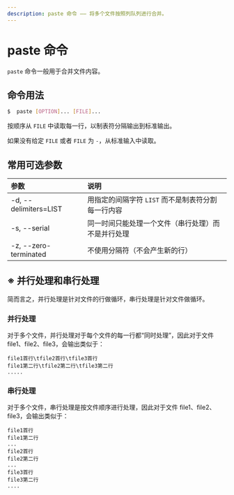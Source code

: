 ```yaml
---
description: paste 命令 —— 将多个文件按照列队列进行合并。
---
```


# paste 命令

`paste` 命令一般用于合并文件内容。

## 命令用法
``` bash
$  paste [OPTION]... [FILE]...
```

按顺序从 `FILE` 中读取每一行，以制表符分隔输出到标准输出。

如果没有给定 `FILE` 或者 `FILE` 为 `-`，从标准输入中读取。

## 常用可选参数

| 参数 | 说明 |
|:---|:---|
| -d, --delimiters=LIST | 用指定的间隔字符 `LIST` 而不是制表符分割每一行内容 |
| -s, --serial | 同一时间只能处理一个文件（串行处理）而不是并行处理 |
| -z, --zero-terminated | 不使用分隔符（不会产生新的行）|

## ※ 并行处理和串行处理

简而言之，并行处理是针对文件的行做循环，串行处理是针对文件做循环。

### 并行处理
对于多个文件，并行处理对于每个文件的每一行都“同时处理”，因此对于文件 file1、file2、file3，会输出类似于：

``` text
file1首行\tfile2首行\tfile3首行
file1第二行\tfile2第二行\tfile3第二行
.....
```

### 串行处理
对于多个文件，串行处理是按文件顺序进行处理，因此对于文件 file1、file2、file3，会输出类似于：

``` text
file1首行
file1第二行
...
file2首行
file2第二行
...
file3首行
file3第二行
....
```